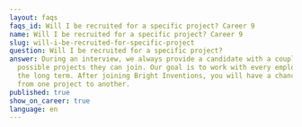 ```yaml
---
layout: faqs
faqs_id: Will I be recruited for a specific project? Career 9
name: Will I be recruited for a specific project? Career 9
slug: will-i-be-recruited-for-specific-project
question: Will I be recruited for a specific project?
answer: During an interview, we always provide a candidate with a couple of
  possible projects they can join. Our goal is to work with every employee in
  the long term. After joining Bright Inventions, you will have a chance to move
  from one project to another.
published: true
show_on_career: true
language: en
---
```

